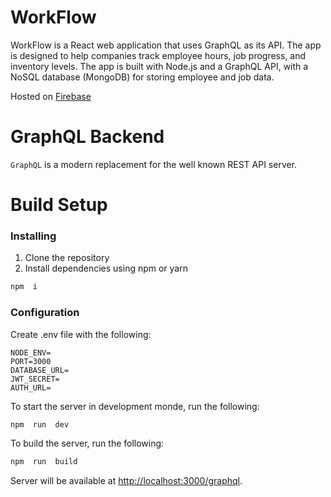 # WorkFlow

WorkFlow is a React web application that uses GraphQL as its API. The app is designed to help companies track employee hours, job progress, and inventory levels. The app is built with Node.js and a GraphQL API, with a NoSQL database (MongoDB) for storing employee and job data.

Hosted on [Firebase](https://workflow-60346.web.app/#)

# GraphQL Backend

`GraphQL` is a modern replacement for the well known REST API server.

# Build Setup

### Installing

1. Clone the repository
2. Install dependencies using npm or yarn

```bash
npm  i
```

### Configuration

Create .env file with the following:

```dotenv
NODE_ENV=
PORT=3000
DATABASE_URL=
JWT_SECRET=
AUTH_URL=
```

To start the server in development monde, run the following:

```bash
npm  run  dev
```

To build the server, run the following:

```bash
npm  run  build
```

Server will be available at [http://localhost:3000/graphql](http://localhost:3000/graphql).

